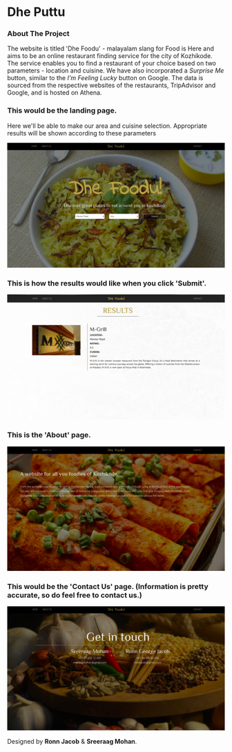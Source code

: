 # Dhe Puttu

### About The Project

The website is titled 'Dhe Foodu' - malayalam slang for Food is Here and aims to be an
online restaurant finding service for the city of Kozhikode. The service enables you to 
find a restaurant of your choice based on two parameters - location and cuisine. We have
also incorporated a *Surprise Me* button, similar to the *I'm Feeling Lucky* button on Google. 
The data is sourced from the respective websites of the restaurants, TripAdvisor and Google, 
and is hosted on Athena.

### This would be the landing page.
Here we'll be able to make our area and cuisine selection. Appropriate results will be shown according
to these parameters

![alt text](https://github.com/RonnJacob/Dhe-Foodu/blob/master/Screenshots/HomePage.png)

### This is how the results would like when you click 'Submit'.

![alt text](https://github.com/RonnJacob/Dhe-Foodu/blob/master/Screenshots/Result.png)

### This is the 'About' page.

![alt text](https://github.com/RonnJacob/Dhe-Foodu/blob/master/Screenshots/About%20Us.png)

### This would be the 'Contact Us' page. (Information is pretty accurate, so do feel free to contact us.)

![alt text](https://github.com/RonnJacob/Dhe-Foodu/blob/master/Screenshots/Contact%20Us.png)


Designed by **Ronn Jacob** & **Sreeraag Mohan**.
